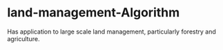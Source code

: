 # land-management-Algorithm
Has application to large scale land management, particularly forestry and agriculture.
